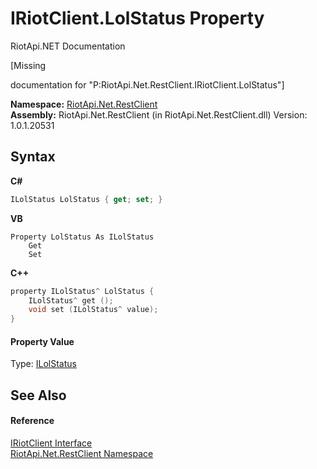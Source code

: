 # IRiotClient.LolStatus Property 
RiotApi.NET Documentation 

\[Missing <summary> documentation for "P:RiotApi.Net.RestClient.IRiotClient.LolStatus"\]

**Namespace:**&nbsp;<a href="380906d8-0718-db74-ba58-94a29fd87baa">RiotApi.Net.RestClient</a><br />**Assembly:**&nbsp;RiotApi.Net.RestClient (in RiotApi.Net.RestClient.dll) Version: 1.0.1.20531

## Syntax

**C#**<br />
``` C#
ILolStatus LolStatus { get; set; }
```

**VB**<br />
``` VB
Property LolStatus As ILolStatus
	Get
	Set
```

**C++**<br />
``` C++
property ILolStatus^ LolStatus {
	ILolStatus^ get ();
	void set (ILolStatus^ value);
}
```


#### Property Value
Type: <a href="0a599e90-b736-a129-7df4-4e4e78c5ac27">ILolStatus</a>

## See Also


#### Reference
<a href="7dd7d888-7be1-e774-04ab-b996e36da051">IRiotClient Interface</a><br /><a href="380906d8-0718-db74-ba58-94a29fd87baa">RiotApi.Net.RestClient Namespace</a><br />